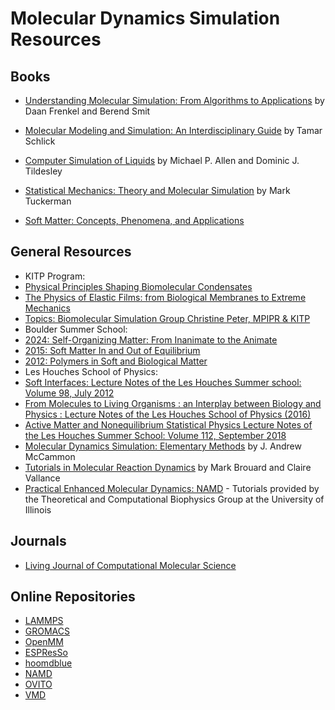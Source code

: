 # Molecular Dynamics Simulation Resources

## Books

- [Understanding Molecular Simulation: From Algorithms to Applications](https://www.amazon.com/Understanding-Molecular-Simulation-Algorithms-Applications/dp/0122673514) by Daan Frenkel and Berend Smit
- [Molecular Modeling and Simulation: An Interdisciplinary Guide](https://www.amazon.com/Molecular-Modeling-Simulation-Interdisciplinary-Guide/dp/0387291245) by Tamar Schlick
- [Computer Simulation of Liquids](https://www.amazon.com/Computer-Simulation-Liquids-Oxford-Science/dp/0198556454) by Michael P. Allen and Dominic J. Tildesley
- [Statistical Mechanics: Theory and Molecular Simulation](https://www.amazon.com/Statistical-Mechanics-Theory-Molecular-Simulation/dp/0199235346) by Mark Tuckerman

- [Soft Matter: Concepts, Phenomena, and Applications](https://softmatterbook.online/soft-matter-community/)

## General Resources
- KITP Program: 
 - [Physical Principles Shaping Biomolecular Condensates](https://www.kitp.ucsb.edu/activities/biomol25)
 - [The Physics of Elastic Films: from Biological Membranes to Extreme Mechanics](https://online.kitp.ucsb.edu/online/films21/)
 - [Topics: Biomolecular Simulation Group Christine Peter, MPIPR & KITP](https://online.kitp.ucsb.edu//online/multiscale12/peter/)
- Boulder Summer School:
 - [2024: Self-Organizing Matter: From Inanimate to the Animate](https://boulderschool.yale.edu/2024/boulder-school-2024)
 - [2015: Soft Matter In and Out of Equilibrium](https://boulderschool.yale.edu/2015/boulder-school-2015)
 - [2012: Polymers in Soft and Biological Matter](https://boulderschool.yale.edu/2012/boulder-school-2012)
- Les Houches School of Physics:
 - [Soft Interfaces: Lecture Notes of the Les Houches Summer school: Volume 98, July 2012](https://doi.org/10.1093/oso/9780198789352.001.0001)
 - [From Molecules to Living Organisms : an Interplay between Biology and Physics : Lecture Notes of the Les Houches School of Physics (2016)](https://global.oup.com/academic/product/from-molecules-to-living-organisms-an-interplay-between-biology-and-physics-9780198752950?lang=en&cc=fr)
 - [Active Matter and Nonequilibrium Statistical Physics
Lecture Notes of the Les Houches Summer School: Volume 112, September 2018](https://global.oup.com/academic/product/active-matter-and-nonequilibrium-statistical-physics-9780192858313?lang=en&cc=fr)
- [Molecular Dynamics Simulation: Elementary Methods](https://doi.org/10.1002/9780470010109.emm014.pub2) by J. Andrew McCammon
- [Tutorials in Molecular Reaction Dynamics](https://pubs.acs.org/doi/book/10.1021/bk-2009-1017) by Mark Brouard and Claire Vallance
- [Practical Enhanced Molecular Dynamics: NAMD](https://www.ks.uiuc.edu/Training/Tutorials/) - Tutorials provided by the Theoretical and Computational Biophysics Group at the University of Illinois

## Journals

- [Living Journal of Computational Molecular Science](https://livecomsjournal.org/)


## Online Repositories

- [LAMMPS](https://www.lammps.org/)
- [GROMACS](https://www.gromacs.org/)
- [OpenMM](https://openmm.org/)
- [ESPResSo](https://espressomd.org/wordpress/)
- [hoomdblue](https://glotzerlab.engin.umich.edu/hoomd-blue/)
- [NAMD](https://www.ks.uiuc.edu/Research/namd/)
- [OVITO](https://ovito.org/)
- [VMD](https://www.ks.uiuc.edu/Research/vmd/)
